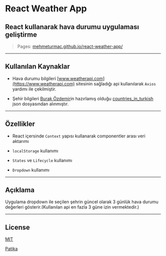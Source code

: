 # React Weather App

## React kullanarak hava durumu uygulaması geliştirme

> Pages: [mehmeturmac.github.io/react-weather-app/](https://mehmeturmac.github.io/react-weather-app/)

---

## Kullanılan Kaynaklar

- Hava durumu bilgileri [www.weatherapi.com](https://www.weatherapi.com) sitesinin sağladığı api kullanılarak `Axios` yardımı ile çekilmiştir.

- Şehir bilgileri [Burak Özdemir](https://gist.github.com/ozdemirburak)in hazırlamış olduğu [countries_in_turkish](https://gist.github.com/ozdemirburak/a9faee0514517124134e32c038352896) json dosyasından alınmıştır.

---

## Özellikler

- React içersinde `Context` yapısı kullanarak componentler arası veri aktarımı

- `localStorage` kullanımı

- `States` ve `Lifecycle` kullanımı

- `Dropdown` kullanımı

---

## Açıklama

Uygulama dropdown ile seçilen şehrin güncel olarak 3 günlük hava durumu değerleri gösterir.(Kullanılan api en fazla 3 güne izin vermektedir.)

---

## License

[MIT](https://choosealicense.com/licenses/mit/)

[Patika](https://www.patika.dev)
